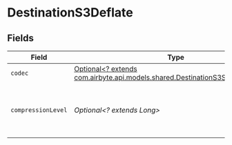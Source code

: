 # DestinationS3Deflate


## Fields

| Field                                                                                                                           | Type                                                                                                                            | Required                                                                                                                        | Description                                                                                                                     |
| ------------------------------------------------------------------------------------------------------------------------------- | ------------------------------------------------------------------------------------------------------------------------------- | ------------------------------------------------------------------------------------------------------------------------------- | ------------------------------------------------------------------------------------------------------------------------------- |
| `codec`                                                                                                                         | [Optional<? extends com.airbyte.api.models.shared.DestinationS3SchemasCodec>](../../models/shared/DestinationS3SchemasCodec.md) | :heavy_minus_sign:                                                                                                              | N/A                                                                                                                             |
| `compressionLevel`                                                                                                              | *Optional<? extends Long>*                                                                                                      | :heavy_minus_sign:                                                                                                              | 0: no compression & fastest, 9: best compression & slowest.                                                                     |